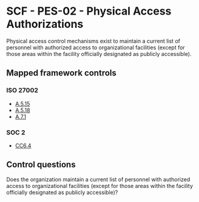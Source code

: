# SCF - PES-02 - Physical Access Authorizations
Physical access control mechanisms exist to maintain a current list of personnel with authorized access to organizational facilities (except for those areas within the facility officially designated as publicly accessible).
## Mapped framework controls
### ISO 27002
- [A.5.15](../iso27002/a-5.md#a515)
- [A.5.18](../iso27002/a-5.md#a518)
- [A.7.1](../iso27002/a-7.md#a71)
  
### SOC 2
- [CC6.4](../soc2/cc64.md)
  
## Control questions
Does the organization maintain a current list of personnel with authorized access to organizational facilities (except for those areas within the facility officially designated as publicly accessible)?
  